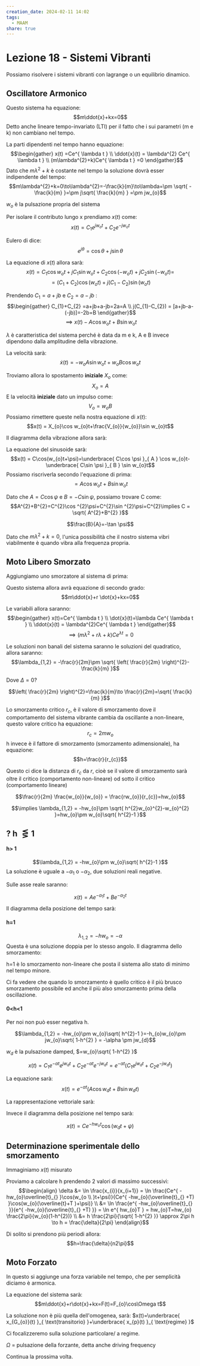 ```yaml
---
creation_date: 2024-02-11 14:02
tags:
  - MAAM
share: true
---
```

 # Lezione 18 - Sistemi Vibranti

Possiamo risolvere i sistemi vibranti con lagrange o un equilibrio dinamico.

## Oscillatore Armonico

<!Diagramma oscillatore armonico>

Questo sistema ha equazione:
$$m\ddot{x}+kx=0$$
Detto anche lineare tempo-invariato (LTI) per il fatto che i sui parametri (m e k) non cambiano nel tempo.

La parti dipendenti nel tempo hanno equazione:
$$\begin{gather}
x(t) =Ce^{ \lambda t } \\
\ddot{x}(t) = \lambda^{2} Ce^{ \lambda t } \\
(m\lambda^{2}+k)Ce^{ \lambda t } =0
\end{gather}$$
Dato che $m\lambda^{2}+k$ è costante nel tempo la soluzione dovrà esser indipendente del tempo:
$$m\lambda^{2}+k=0\to\lambda^{2}=-\frac{k}{m}\to\lambda=\pm \sqrt{ -\frac{k}{m} }=\pm j\sqrt{ \frac{k}{m} } =\pm jw_{o}$$

$w_{o}$ è la pulsazione propria del sistema

Per isolare il contributo lungo x prendiamo $x(t)$ come:
$$x(t) = C_{1}e^{ jw_{o}t }+C_{2}e^{ -jw_{o}t }$$

<!Diagramma con frecce su contributo x>

Eulero di dice:
$$e^{ j\theta }=\cos\theta+j\sin\theta$$

La equazione di $x(t)$ allora sarà:
$$x(t) = C_{1}\cos w_{o}t+jC_{1}\sin w_{o}t+C_{2}\cos(-w_{o}t)+jC_{2}\sin(-w_{o}t)=$$
$$=(C_{1}+C_{2})\cos(w_{o}t)+j(C_{1}-C_{2})\sin (w_{o}t)$$

Prendendo $C_{1} = a+jb$ e $C_{2}=a-jb$ :
$$\begin{gather}
C_{1}+C_{2} =a+jb+a-jb=2a=A \\
j(C_{1}-C_{2}) = [a+jb-a-(-jb)]=-2b=B
\end{gather}$$
$$\implies x(t) - A\cos w_{o}t+B\sin w_{o}t$$

$\lambda$ è caratteristica del sistema perché è data da m e k, A e B invece dipendono dalla amplitudine della vibrazione.

La velocità sarà:
$$\dot{x}(t)=-w_{o}A\sin w_{o}t+w_{o}B\cos w_{o}t$$

Troviamo allora lo spostamento **iniziale** $X_{o}$ come:
$$X_{o}=A$$
E la velocità **iniziale** dato un impulso come:
$$V_{o}=w_{o}B$$
Possiamo rimettere queste nella nostra equazione di $x(t)$:
$$x(t) = X_{o}\cos w_{o}t+\frac{V_{o}}{w_{o}}\sin w_{o}t$$

Il diagramma della vibrazione allora sarà:

<!Diagramma vibrazione condizioni iniziali rappresentate>

La equazione del sinusoide sarà:
$$x(t) = C\cos(w_{o}t+\psi)=\underbrace{ C\cos \psi }_{ A } \cos w_{o}t-\underbrace{ C\sin \psi }_{ B } \sin w_{o}t$$
Possiamo riscriverla secondo l'equazione di prima:
$$=A\cos w_{o}t+B\sin w_{o}t$$

Dato che $A=C\cos \psi$ e $B=-C\sin \psi$, possiamo trovare C come:
$$A^{2}+B^{2}=C^{2}\cos ^{2}\psi+C^{2}\sin ^{2}\psi=C^{2}\implies C = \sqrt{ A^{2}+B^{2} }$$

$$\frac{B}{A}=-\tan \psi$$

Dato che $m\lambda^{2}+k=0$, l'unica possibilità che il nostro sistema vibri viabilmente è quando vibra alla frequenza propria.

## Moto Libero Smorzato

Aggiungiamo uno smorzatore al sistema di prima:
<!Diagramma moto libero smorzato>

Questo sistema allora avrà equazione di secondo grado:
$$m\ddot{x}+r \dot{x}+kx=0$$

Le variabili allora saranno:
$$\begin{gather}
x(t)=Ce^{ \lambda t } \\
\dot{x}(t)=\lambda Ce^{ \lambda t } \\
\ddot{x}(t) = \lambda^{2}Ce^{ \lambda t }
\end{gather}$$
$$\implies (m\lambda^{2}+r\lambda+k)Ce^{ \lambda t }=0$$

Le soluzioni non banali del sistema saranno le soluzioni del quadratico, allora saranno:
$$\lambda_{1,2} = -\frac{r}{2m}\pm \sqrt{ \left( \frac{r}{2m} \right)^{2}-\frac{k}{m} }$$

Dove $\Delta=0?$

$$\left( \frac{r}{2m} \right)^{2}=\frac{k}{m}\to \frac{r}{2m}=\sqrt{ \frac{k}{m} }$$

Lo smorzamento critico $r_{c}$, è il valore di smorzamento dove il comportamento del sistema vibrante cambia da oscillante a non-lineare, questo valore critico ha equazione:
$$r_{c}= 2mw_{o}$$
h invece è il fattore di smorzamento (smorzamento adimensionale), ha equazione:
$$h=\frac{r}{r_{c}}$$

Questo ci dice la distanza di $r_{c}$ da $r$, cioè se il valore di smorzamento sarà oltre il critico (comportamento non-lineare) od sotto il critico (comportamento lineare)

$$\frac{r}{2m} \frac{w_{o}}{w_{o}} = \frac{rw_{o}}{r_{c}}=hw_{o}$$

$$\implies \lambda_{1,2} = -hw_{o}\pm \sqrt{ h^{2}w_{o}^{2}-w_{o}^{2} }=hw_{o}\pm w_{o}\sqrt{ h^{2}-1 }$$

## ? h $\lesseqgtr 1$

#### h> 1

$$\lambda_{1,2} = -hw_{o}\pm w_{o}\sqrt{ h^{2}-1 }$$
La soluzione è uguale a $-\alpha_{1}$ o $-\alpha_{2}$, due soluzioni reali negative.

Sulle asse reale saranno:
<!Diagramma alpha>

$$x(t)=Ae^{ -\alpha_{1}t }+Be^{ -\alpha_{2}t }$$

Il diagramma della posizione del tempo sarà:
<!Diagramma smorzamento h più grande di 1>

#### h=1

$$\lambda_{1,2}=-hw_{o}=-\alpha$$
Questa è una soluzione doppia per lo stesso angolo. Il diagramma dello smorzamento:
<!Diagramma smorzamento non-lineare h=1>

h=1 è lo smorzamento non-lineare che posta il sistema allo stato di minimo nel tempo minore.

Ci fa vedere che quando lo smorzamento è quello critico è il più brusco smorzamento possibile ed anche il più also smorzamento prima della oscillazione.

#### 0<h<1

Per noi non può esser negativa h.

$$\lambda_{1,2} = -hw_{o}\pm w_{o}\sqrt{ h^{2}-1 }=-h_{o}w_{o}\pm jw_{o}\sqrt{ 1-h^{2} } = -\alpha \pm jw_{d}$$

$w_{d}$ è la pulsazione damped, $=w_{o}\sqrt{ 1-h^{2} }$

$$x(t) = C_{1}e^{ -\alpha t }e^{ jw_{d}t }+C_{2}e^{ -\alpha t }e^{ -jw_{d}t }=e^{ -\alpha t }(C_{1}e^{ jw_{d}t }+C_{2}e^{ -jw_{d}t })$$

La equazione sarà:
$$x(t) = e^{ -\alpha t }(A\cos w_{d}t+B\sin w_{d}t)$$

La rappresentazione vettoriale sarà:

<!Diagramma vettoriale>

Invece il diagramma della posizione nel tempo sarà:

<!Diagramma posizione nel tempo>

$$x(t)=Ce^{ -hw_{o}t }\cos(w_{d}t+\psi)$$

## Determinazione sperimentale dello smorzamento

Immaginiamo $x(t)$ misurato

<!Diagramma smorzamento nel tempo>

Proviamo a calcolare h prendendo 2 valori di massimo successivi:
$$\begin{align}
\delta &= \ln \frac{x_{i}}{x_{i+1}} = \ln \frac{Ce^{ -hw_{o}\overline{t}_{} }\cos(w_{o \\
}t+\psi)}{Ce^{ -hw_{o}(\overline{t}_{} +T) }\cos(w_{o}(\overline{t}+T )+\psi)} \\
&= \ln \frac{e^{ -hw_{o}\overline{t}_{}  }}{e^{ -hw_{o}(\overline{t}_{} +T) }} = \ln e^{ hw_{o}T  } = hw_{o}T=hw_{o} \frac{2\pi}{w_{o}(1-h^{2})} \\
&= h \frac{2\pi}{\sqrt{ 1-h^{2} }} \approx 2\pi h \to h = \frac{\delta}{2\pi}
\end{align}$$

Di solito si prendono più periodi allora:
$$h=\frac{\delta}{n2\pi}$$

## Moto Forzato

In questo si aggiunge una forza variabile nel tempo, che per semplicità diciamo è armonica.

<!Diagramma sistema con moto forzato>

La equazione del sistema sarà:
$$m\ddot{x}+r\dot{x}+kx=F(t)=F_{o}\cos\Omega t$$

La soluzione non è più quella dell'omogenea, sarà:
$x(t)=\underbrace{ x_{G_{o}}(t) }_{ \text{transitorio} }+\underbrace{ x_{p}(t) }_{ \text{regime} }$

Ci focalizzeremo sulla soluzione particolare/ a regime.


$\Omega$ = pulsazione della forzante, detta anche driving frequency

Continua la prossima volta.